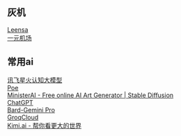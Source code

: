 
## 灰机
[Leensa](https://leensc.us/?#/dashboard)\
[一元机场](https://xn--4gq62f52gdss.com/#/knowledge)

## 常用ai
[讯飞星火认知大模型](https://xinghuo.xfyun.cn/desk)\
[Poe](https://poe.com/chat/2kqohtsd069uxa95pxt)\
[MinisterAI - Free online AI Art Generator | Stable Diffusion](https://mst.ai/tools/Waters)\
[ChatGPT](https://chat.openai.com/c/202fd4c7-f529-459d-b9ca-2d309493c39b)\
[Bard-Gemini Pro](https://bard.google.com/chat/f70f7a644f06558e)\
[GroqCloud](https://console.groq.com/settings/organization)\
[Kimi.ai - 帮你看更大的世界](https://kimi.moonshot.cn)